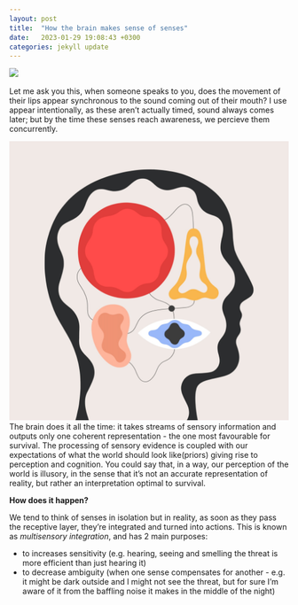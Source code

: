 ```yaml
---
layout: post
title:  "How the brain makes sense of senses"
date:   2023-01-29 19:08:43 +0300
categories: jekyll update
---
```


![](/images/)

Let me ask you this, when someone speaks to you, does the movement of their lips appear synchronous to the sound coming out of their mouth? I use appear intentionally, as these aren’t actually timed, sound always comes later; but by the time these senses reach awareness, we percieve them concurrently.

![senses](/images/sensesart.png)
The brain does it all the time: it takes streams of sensory information and outputs only one coherent representation - the one most favourable for survival.  The processing of sensory evidence is coupled with our expectations of what the world should look like(priors) giving rise to perception and cognition. You could say that, in a way, our perception of the world is illusory, in the sense that it’s not an accurate representation of reality, but rather an interpretation optimal to survival.

**How does it happen?**

We tend to think of senses in isolation but  in reality, as soon as they pass the receptive layer, they’re integrated and turned into actions. This is known as *multisensory integration*, and has 2 main purposes:

- to increases sensitivity (e.g.  hearing, seeing and smelling the threat is more efficient than just hearing it)
- to decrease ambiguity (when one sense compensates for another - e.g. it might be dark outside and I might not see the threat, but for sure I’m aware of it from the baffling noise it makes in the middle of the night)